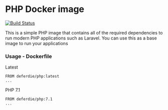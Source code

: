 # PHP Docker image

[![Build Status](https://travis-ci.org/deferdie/php-docker.svg?branch=master)](https://travis-ci.org/deferdie/php-docker)

This is a simple PHP image that contains all of the required dependencies to run modern PHP applications such as Laravel. You can use this as a base image to run your applications

### Usage - Dockerfile

Latest
```
FROM deferdie/php:latest
...
```

PHP 7.1
```
FROM deferdie/php:7.1
...
```